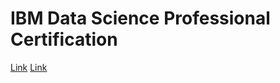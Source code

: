 # IBM Data Science Professional Certification

[Link](https://www.coursera.org/professional-certificates/ibm-data-science)
[Link](https://coursera.org/share/29a774bed445e74ec51bdd79d666978d)

